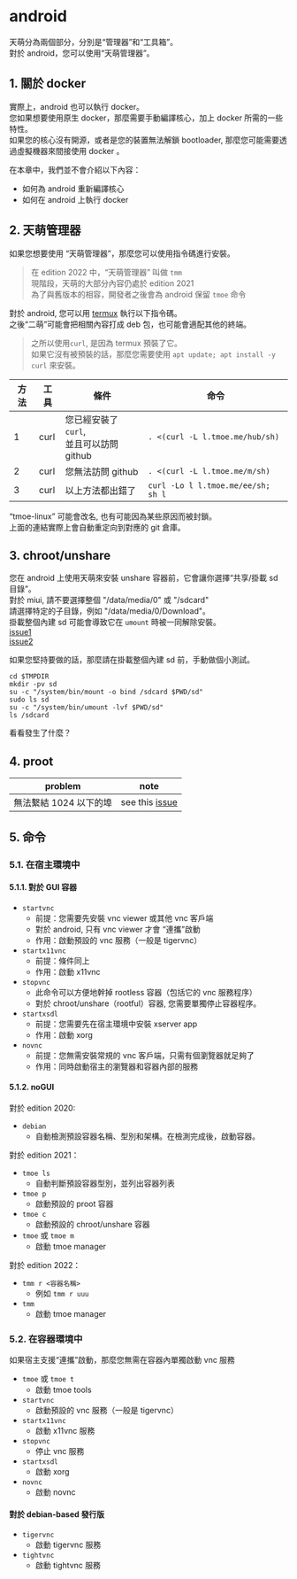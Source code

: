 # android

天萌分為兩個部分，分別是“管理器”和“工具箱”。  
對於 android，您可以使用“天萌管理器”。

## 1. 關於 docker

實際上，android 也可以執行 docker。  
您如果想要使用原生 docker，那麼需要手動編譯核心，加上 docker 所需的一些特性。  
如果您的核心沒有開源，或者是您的裝置無法解鎖 bootloader, 那麼您可能需要透過虛擬機器來間接使用 docker 。

在本章中，我們並不會介紹以下內容：

- 如何為 android 重新編譯核心
- 如何在 android 上執行 docker

## 2. 天萌管理器

如果您想要使用 “天萌管理器”，那麼您可以使用指令碼進行安裝。

> 在 edition 2022 中，“天萌管理器” 叫做 `tmm`  
> 現階段，天萌的大部分內容仍處於 edition 2021  
> 為了與舊版本的相容，開發者之後會為 android 保留 `tmoe` 命令

對於 android, 您可以用 [termux](https://github.com/termux/termux-app/actions) 執行以下指令碼。  
之後“二萌”可能會把相關內容打成 deb 包，也可能會適配其他的終端。

> 之所以使用`curl`, 是因為 termux 預裝了它。  
> 如果它沒有被預裝的話，那麼您需要使用 `apt update; apt install -y curl` 來安裝。

| 方法 | 工具 | 條件                                          | 命令                               |
| ---- | ---- | --------------------------------------------- | ---------------------------------- |
| 1    | curl | 您已經安裝了 `curl`,</br> 並且可以訪問 github | `. <(curl -L l.tmoe.me/hub/sh)`    |
| 2    | curl | 您無法訪問 github                             | `. <(curl -L l.tmoe.me/m/sh)`      |
| 3    | curl | 以上方法都出錯了                              | `curl -Lo l l.tmoe.me/ee/sh; sh l` |

“tmoe-linux” 可能會改名, 也有可能因為某些原因而被封鎖。  
上面的連結實際上會自動重定向到對應的 git 倉庫。

## 3. chroot/unshare

您在 android 上使用天萌來安裝 unshare 容器前，它會讓你選擇“共享/掛載 sd 目錄”。  
對於 miui, 請不要選擇整個 "/data/media/0" 或 "/sdcard"  
 請選擇特定的子目錄，例如 "/data/media/0/Download"。  
掛載整個內建 sd 可能會導致它在 `umount` 時被一同解除安裝。  
[issue1](https://gitee.com/mo2/linux/issues/I5488U)  
[issue2](https://github.com/2moe/tmoe/discussions/166)

如果您堅持要做的話，那麼請在掛載整個內建 sd 前，手動做個小測試。

```sh,editable
cd $TMPDIR
mkdir -pv sd
su -c "/system/bin/mount -o bind /sdcard $PWD/sd"
sudo ls sd
su -c "/system/bin/umount -lvf $PWD/sd"
ls /sdcard
```

看看發生了什麼？

## 4. proot

| problem                | note                                                                           |
| ---------------------- | ------------------------------------------------------------------------------ |
| 無法繫結 1024 以下的埠 | see this [issue](https://github.com/2moe/tmoe/issues?q=is%3Aissue+is%3Aclosed) |

## 5. 命令

### 5.1. 在宿主環境中

#### 5.1.1. 對於 GUI 容器

- `startvnc`
  - 前提：您需要先安裝 vnc viewer 或其他 vnc 客戶端
  - 對於 android, 只有 vnc viewer 才會 “連攜”啟動
  - 作用：啟動預設的 vnc 服務（一般是 tigervnc）
  <!-- - 對於 wsl, 只有 tigervnc viewer 才會 -->
- `startx11vnc`
  - 前提：條件同上
  - 作用：啟動 x11vnc
- `stopvnc`
  - 此命令可以方便地幹掉 rootless 容器（包括它的 vnc 服務程序）
  - 對於 chroot/unshare（rootful）容器, 您需要單獨停止容器程序。
- `startxsdl`
  - 前提：您需要先在宿主環境中安裝 xserver app
  - 作用：啟動 xorg
- `novnc`
  - 前提：您無需安裝常規的 vnc 客戶端，只需有個瀏覽器就足夠了
  - 作用：同時啟動宿主的瀏覽器和容器內部的服務

#### 5.1.2. noGUI

對於 edition 2020:

- `debian`
  - 自動檢測預設容器名稱、型別和架構。在檢測完成後，啟動容器。

對於 edition 2021：

- `tmoe ls`
  - 自動判斷預設容器型別，並列出容器列表
- `tmoe p`
  - 啟動預設的 proot 容器
- `tmoe c`
  - 啟動預設的 chroot/unshare 容器
- `tmoe` 或 `tmoe m`
  - 啟動 tmoe manager

對於 edition 2022：

- `tmm r <容器名稱>`
  - 例如 `tmm r uuu`
- `tmm`
  - 啟動 tmoe manager

### 5.2. 在容器環境中

如果宿主支援“連攜”啟動，那麼您無需在容器內單獨啟動 vnc 服務

- `tmoe` 或 `tmoe t`
  - 啟動 tmoe tools
- `startvnc`
  - 啟動預設的 vnc 服務（一般是 tigervnc）
- `startx11vnc`
  - 啟動 x11vnc 服務
- `stopvnc`
  - 停止 vnc 服務
- `startxsdl`
  - 啟動 xorg
- `novnc`
  - 啟動 novnc

#### 對於 debian-based 發行版

- `tigervnc`
  - 啟動 tigervnc 服務
- `tightvnc`
  - 啟動 tightvnc 服務
